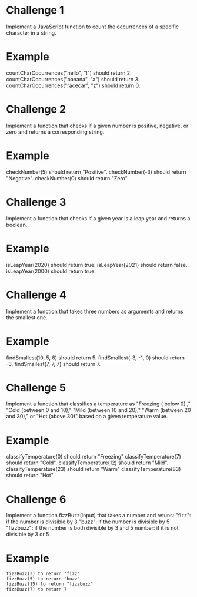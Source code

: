 # Challenge 1

Implement a JavaScript function to count the occurrences of a specific character in a string.

# Example

countCharOccurrences("hello", "l") should return 2.
countCharOccurrences("banana", "a") should return 3.
countCharOccurrences("racecar", "z") should return 0.

# Challenge 2

Implement a function that checks if a given number is positive, negative, or zero and returns a corresponding string.

# Example

checkNumber(5) should return "Positive".
checkNumber(-3) should return "Negative".
checkNumber(0) should return "Zero".

# Challenge 3

Implement a function that checks if a given year is a leap year and returns a boolean.

# Example

isLeapYear(2020) should return true.
isLeapYear(2021) should return false.
isLeapYear(2000) should return true.

# Challenge 4

Implement a function that takes three numbers as arguments and returns the smallest one.

# Example

findSmallest(10, 5, 8) should return 5.
findSmallest(-3, -1, 0) should return -3.
findSmallest(7, 7, 7) should return 7.

# Challenge 5

Implement a function that classifies a temperature as "Freezing ( below 0) ," "Cold (between 0 and 10)," "Mild (between 10 and 20)," "Warm (between 20 and 30)," or "Hot (above 30)" based on a given temperature value.

# Example

classifyTemperature(0) should return "Freezing"
classifyTemperature(7) should return "Cold".
classifyTemperature(12) should return "Mild".
classifyTemperature(23) should return "Warm"
classifyTemperature(83) should return "Hot"

# Challenge 6

Implement a function fizzBuzz(input) that takes a number and retuns:
"fizz": if the number is divisible by 3
"buzz": if the number is divisible by 5
"fizzbuzz": if the number is both divisible by 3 and 5
number: if it is not divisible by 3 or 5

# Example

    fizzBuzz(3) to return "fizz"
    fizzBuzz(5) to return "buzz"
    fizzBuzz(15) to return "fizzbuzz"
    fizzBuzz(7) to return 7
